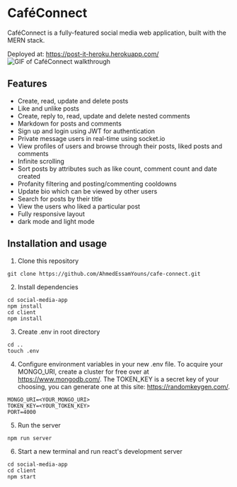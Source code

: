 # CaféConnect
CaféConnect is a fully-featured social media web application, built with the MERN stack.  

Deployed at: https://post-it-heroku.herokuapp.com/  
![GIF of CaféConnect walkthrough](https://drive.google.com/file/d/1Zl0RZOR-ACBE63BIoDkyhT1rsT6olKj_/view?usp=sharing)

## Features
- Create, read, update and delete posts
- Like and unlike posts
- Create, reply to, read, update and delete nested comments
- Markdown for posts and comments
- Sign up and login using JWT for authentication
- Private message users in real-time using socket.io
- View profiles of users and browse through their posts, liked posts and comments
- Infinite scrolling 
- Sort posts by attributes such as like count, comment count and date created
- Profanity filtering and posting/commenting cooldowns
- Update bio which can be viewed by other users
- Search for posts by their title
- View the users who liked a particular post
- Fully responsive layout
- dark mode and light mode

## Installation and usage
1) Clone this repository  
```
git clone https://github.com/AhmedEssamYouns/cafe-connect.git
```
2) Install dependencies  
```
cd social-media-app  
npm install
cd client
npm install
```
3) Create .env in root directory
```
cd ..
touch .env
```
4) Configure environment variables in your new .env file. To acquire your MONGO_URI, create a cluster for free over at https://www.mongodb.com/. The TOKEN_KEY is a secret key of your choosing, you can generate one at this site: https://randomkeygen.com/.
```
MONGO_URI=<YOUR_MONGO_URI> 
TOKEN_KEY=<YOUR_TOKEN_KEY>
PORT=4000
```
5) Run the server
```
npm run server
```
6) Start a new terminal and run react's development server
```
cd social-media-app
cd client
npm start
```
